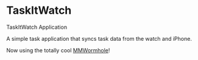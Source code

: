 # TaskItWatch
TaskItWatch Application

A simple task application that syncs task data from the watch and iPhone.

Now using the totally cool [MMWormhole](https://github.com/mutualmobile/MMWormhole)!
